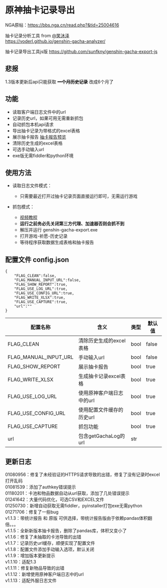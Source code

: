 # 原神抽卡记录导出

NGA原帖：https://bbs.nga.cn/read.php?&tid=25004616  

抽卡记录分析工具 from [@笑沐泽](https://bbs.nga.cn/read.php?tid=25004616&page=16#pid491033187Anchor)  
https://voderl.github.io/genshin-gacha-analyzer/

抽卡记录导出工具js版 https://github.com/sunfkny/genshin-gacha-export-js

## 悲报
1.3版本更新后api只能获取 ~~**一个月历史记录**~~ 改成6个月了

## 功能

 - 读取客户端日志文件中的url
 - 记录历史url，如果可用无需重新抓包
 - 自动抓包本机api请求
 - 导出抽卡记录为带格式的excel表格
 - 展示抽卡报告 [抽卡报告预览](抽卡报告.md)
 - 清除历史生成的excel表格
 - 可选手动输入url
 - exe版无需fiddler和python环境


## 使用方法
- 读取日志文件模式：

    - 只需要最近打开过抽卡记录页面直接运行即可，无需运行游戏

- 抓包模式：

    - [视频教程](https://www.bilibili.com/video/BV1tr4y1K7Ea/)  
    - **运行之前务必先关闭第三方代理、加速器否则会抓不到**
    - 解压并运行 genshin-gacha-export.exe  
    - 打开游戏-祈愿-历史记录  
    - 等待程序获取数据生成表格和抽卡报告  


## 配置文件 config.json

```
{
    "FLAG_CLEAN":false,
    "FLAG_MANUAL_INPUT_URL":false,
    "FLAG_SHOW_REPORT":true,
    "FLAG_USE_LOG_URL":true,
    "FLAG_USE_CONFIG_URL":true,
    "FLAG_WRITE_XLSX":true,
    "FLAG_USE_CAPTURE":true,
    "url":""
}
```
| 配置名称              | 含义                   | 类型 | 默认值 |
| --------------------- | ---------------------- | ---- | ------ |
| FLAG_CLEAN            | 清除历史生成的excel表格 | bool | false   |
| FLAG_MANUAL_INPUT_URL | 手动输入url            | bool | false  |
| FLAG_SHOW_REPORT      | 展示抽卡报告           | bool | true   |
| FLAG_WRITE_XLSX       | 生成抽卡记录excel表格 | bool |  true  |
| FLAG_USE_LOG_URL       | 使用原神客户端日志中的url | bool |  true  |
| FLAG_USE_CONFIG_URL       | 使用配置文件缓存的历史url | bool |  true  |
| FLAG_USE_CAPTURE       | 抓包功能 | bool |  true  |
| url                   | 包含getGachaLog的url  | str  |        |


## 更新日志

01080956：修复了未经验证的HTTPS请求导致的出错，修复了没有记录时excel打开乱码  
01081539：添加了authkey错误提示  
01180201：卡池和物品数据自动从url获取，添加了几处错误提示  
01241642：大量代码优化，可选CSV和EXCEL文件  
01250730：新增自动获取无需fiddler，pyinstaller打包exe无需python  
01271706：修复了一些bug  
v1.1.3：带统计报告 和 原版 可供选择，带统计报告版由于依赖pandas体积翻倍。。。  
v1.1.5：全新新版本抽卡报告，删除了pandas库，体积又变小了  
v1.1.6：修复了未抽取的卡池导致的出错  
v1.1.7：记录历史url缓存，顺便实现了配置文件  
v1.1.8：配置文件添加手动输入选项，默认关闭  
v1.1.9：增加版本更新提示  
v1.1.10：适配1.3  
v1.1.11：修复新物品导致的出错  
v1.1.12：新增使用原神客户端日志中的url  
v1.1.13：适配外服日志文件
